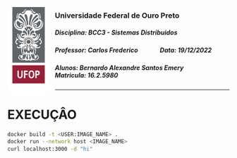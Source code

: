 <img 
    style="
        float: left; 
        height: 200px;
        margin-right: 12px;
    " 
    align="left"
    height="200"
    src="./assets/ufop.png" 
/>

### Universidade Federal de Ouro Preto
##### Disciplina: BCC3 - Sistemas Distribuidos
##### Professor: Carlos Frederico &nbsp; &nbsp; &nbsp; &nbsp; &nbsp; &nbsp; &nbsp; Data: 19/12/2022
##### Alunos: Bernardo Alexandre Santos Emery  &nbsp; &nbsp; &nbsp; &nbsp; &nbsp; &nbsp; &nbsp; &nbsp; Matricula: 16.2.5980

<hr/>

# EXECUÇÂO

```bash
docker build -t <USER:IMAGE_NAME> .
docker run --network host <IMAGE_NAME>
curl localhost:3000 -d "hi"
```

